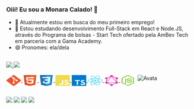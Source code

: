 ### Oiii! Eu sou a Monara Calado! 👋



- 🔭 Atualmente estou em busca do meu primeiro emprego!
- 🌱 Estou estudando desenvolvimento Full-Stack em React e Node.JS, através do Programa de bolsas - Start Tech ofertado pela AmBev Tech em parceria com a Gama Academy.
- 😄 Pronomes: ela/dela

##

 <div>
  <a href="https://github.com/monaracalado">
  <img height="180em" src="https://github-readme-stats.vercel.app/api?username=monaracalado&show_icons=true&theme=dracula&include_all_commits=true&count_private=true"/>
  <img height="180em" src="https://github-readme-stats.vercel.app/api/top-langs/?username=monaracalado&layout=compact&langs_count=7&theme=dracula"/>
</div>
<div style="display: inline_block"><br>
  <img align="center" alt="React" height="30" width="40" src="https://raw.githubusercontent.com/devicons/devicon/master/icons/git/git-original.svg">
  <img align="center" alt="HTML" height="30" width="40" src="https://raw.githubusercontent.com/devicons/devicon/master/icons/html5/html5-original.svg">
  <img align="center" alt="CSS" height="30" width="40" src="https://raw.githubusercontent.com/devicons/devicon/master/icons/css3/css3-original.svg">
  <img align="center" alt="Js" height="30" width="40" src="https://raw.githubusercontent.com/devicons/devicon/master/icons/javascript/javascript-plain.svg">
  <img align="center" alt="Ts" height="30" width="40" src="https://raw.githubusercontent.com/devicons/devicon/master/icons/typescript/typescript-plain.svg">
  <img align="center" alt="React" height="30" width="40" src="https://raw.githubusercontent.com/devicons/devicon/master/icons/react/react-original.svg">
  <img align="center" alt="React" height="30" width="40" src="https://raw.githubusercontent.com/devicons/devicon/master/icons/graphql/graphql-plain.svg">
  <img align="center" alt="React" height="30" width="40" src="https://raw.githubusercontent.com/devicons/devicon/master/icons/nodejs/nodejs-plain.svg">
  <img align="right" alt="Avata" heigth="150" width="150" src="https://share-cdn.picrew.me/shareImg/org/202108/338224_CiQDepU6.png">
  
</div>
  
  ##
  
  
<div> 
  <a href="https://www.linkedin.com/in/monaracalado" target="_blank"><img src="https://img.shields.io/badge/-LinkedIn-%230077B5?style=for-the-badge&logo=linkedin&logoColor=white" target="_blank"></a> 
  <a href="https://twitter.com/caladomonara" target="_blank"><img src="https://img.shields.io/badge/Twitter-1DA1F2?style=for-the-badge&logo=twitter&logoColor=white" target="_blank"></a>
  <a href = "mailto:monaracalado@gmail.com"><img src="https://img.shields.io/badge/Gmail-D14836?style=for-the-badge&logo=gmail&logoColor=white" target="_blank"></a>
  <a href="https://instagram.com/monaracalado" target="_blank"><img src="https://img.shields.io/badge/-Instagram-%23E4405F?style=for-the-badge&logo=instagram&logoColor=white" target="_blank"></a>
 
 
</div>
